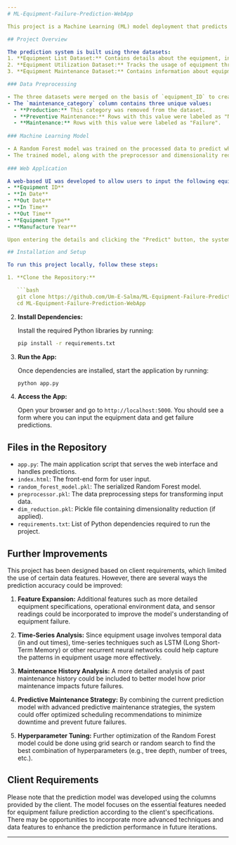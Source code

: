 ```yaml
---
# ML-Equipment-Failure-Prediction-WebApp

This project is a Machine Learning (ML) model deployment that predicts whether a piece of equipment is likely to fail based on historical data related to its usage and maintenance. The model has been trained using Random Forest and is deployed in a web-based application, which allows users to input relevant details of the equipment and get a failure prediction.

## Project Overview

The prediction system is built using three datasets:
1. **Equipment List Dataset:** Contains details about the equipment, including its unique ID, specifications, type, added date, and manufacture year.
2. **Equipment Utilization Dataset:** Tracks the usage of equipment through columns such as equipment ID, job number (JONO), out date, out time, in date, and in time.
3. **Equipment Maintenance Dataset:** Contains information about equipment maintenance events, including maintenance ID, equipment ID, maintenance category, current odometer reading, valid months, valid mileage, maintenance comments, and the date of maintenance.

### Data Preprocessing

- The three datasets were merged on the basis of `equipment_ID` to create a unified view of equipment data.
- The `maintenance_category` column contains three unique values:
  - **Production:** This category was removed from the dataset.
  - **Preventive Maintenance:** Rows with this value were labeled as "Not_Failure" in a new `Failure` column.
  - **Maintenance:** Rows with this value were labeled as "Failure".
  
### Machine Learning Model

- A Random Forest model was trained on the processed data to predict whether equipment will fail or not.
- The trained model, along with the preprocessor and dimensionality reduction steps, were saved as `.pkl` files for later use.
  
### Web Application

A web-based UI was developed to allow users to input the following equipment information:
- **Equipment ID**
- **In Date**
- **Out Date**
- **In Time**
- **Out Time**
- **Equipment Type**
- **Manufacture Year**

Upon entering the details and clicking the "Predict" button, the system provides a prediction on whether the equipment is likely to fail.

## Installation and Setup

To run this project locally, follow these steps:

1. **Clone the Repository:**

   ```bash
   git clone https://github.com/Um-E-Salma/ML-Equipment-Failure-Prediction-WebApp.git
   cd ML-Equipment-Failure-Prediction-WebApp

   ```

2. **Install Dependencies:**

   Install the required Python libraries by running:

   ```bash
   pip install -r requirements.txt
   ```

3. **Run the App:**

   Once dependencies are installed, start the application by running:

   ```bash
   python app.py
   ```

4. **Access the App:**

   Open your browser and go to `http://localhost:5000`. You should see a form where you can input the equipment data and get failure predictions.

## Files in the Repository

- `app.py`: The main application script that serves the web interface and handles predictions.
- `index.html`: The front-end form for user input.
- `random_forest_model.pkl`: The serialized Random Forest model.
- `preprocessor.pkl`: The data preprocessing steps for transforming input data.
- `dim_reduction.pkl`: Pickle file containing dimensionality reduction (if applied).
- `requirements.txt`: List of Python dependencies required to run the project.

## Further Improvements

This project has been designed based on client requirements, which limited the use of certain data features. However, there are several ways the prediction accuracy could be improved:

1. **Feature Expansion:** Additional features such as more detailed equipment specifications, operational environment data, and sensor readings could be incorporated to improve the model's understanding of equipment failure.
  
2. **Time-Series Analysis:** Since equipment usage involves temporal data (in and out times), time-series techniques such as LSTM (Long Short-Term Memory) or other recurrent neural networks could help capture the patterns in equipment usage more effectively.

3. **Maintenance History Analysis:** A more detailed analysis of past maintenance history could be included to better model how prior maintenance impacts future failures.

4. **Predictive Maintenance Strategy:** By combining the current prediction model with advanced predictive maintenance strategies, the system could offer optimized scheduling recommendations to minimize downtime and prevent future failures.

5. **Hyperparameter Tuning:** Further optimization of the Random Forest model could be done using grid search or random search to find the best combination of hyperparameters (e.g., tree depth, number of trees, etc.).

## Client Requirements

Please note that the prediction model was developed using the columns provided by the client. The model focuses on the essential features needed for equipment failure prediction according to the client's specifications. There may be opportunities to incorporate more advanced techniques and data features to enhance the prediction performance in future iterations.

---
```

